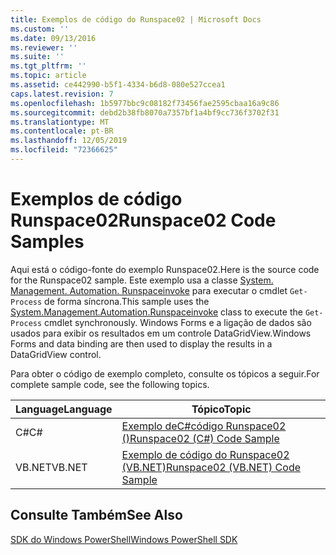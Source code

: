 ```yaml
---
title: Exemplos de código do Runspace02 | Microsoft Docs
ms.custom: ''
ms.date: 09/13/2016
ms.reviewer: ''
ms.suite: ''
ms.tgt_pltfrm: ''
ms.topic: article
ms.assetid: ce442990-b5f1-4334-b6d8-080e527ccea1
caps.latest.revision: 7
ms.openlocfilehash: 1b5977bbc9c08182f73456fae2595cbaa16a9c86
ms.sourcegitcommit: debd2b38fb8070a7357bf1a4bf9cc736f3702f31
ms.translationtype: MT
ms.contentlocale: pt-BR
ms.lasthandoff: 12/05/2019
ms.locfileid: "72366625"
---
```

# <a name="runspace02-code-samples"></a><span data-ttu-id="e8a50-102">Exemplos de código Runspace02</span><span class="sxs-lookup"><span data-stu-id="e8a50-102">Runspace02 Code Samples</span></span>

<span data-ttu-id="e8a50-103">Aqui está o código-fonte do exemplo Runspace02.</span><span class="sxs-lookup"><span data-stu-id="e8a50-103">Here is the source code for the Runspace02 sample.</span></span> <span data-ttu-id="e8a50-104">Este exemplo usa a classe [System. Management. Automation. Runspaceinvoke](/dotnet/api/System.Management.Automation.RunspaceInvoke) para executar o cmdlet `Get-Process` de forma síncrona.</span><span class="sxs-lookup"><span data-stu-id="e8a50-104">This sample uses the [System.Management.Automation.Runspaceinvoke](/dotnet/api/System.Management.Automation.RunspaceInvoke) class to execute the `Get-Process` cmdlet synchronously.</span></span> <span data-ttu-id="e8a50-105">Windows Forms e a ligação de dados são usados para exibir os resultados em um controle DataGridView.</span><span class="sxs-lookup"><span data-stu-id="e8a50-105">Windows Forms and data binding are then used to display the results in a DataGridView control.</span></span>

<span data-ttu-id="e8a50-106">Para obter o código de exemplo completo, consulte os tópicos a seguir.</span><span class="sxs-lookup"><span data-stu-id="e8a50-106">For complete sample code, see the following topics.</span></span>

|<span data-ttu-id="e8a50-107">Language</span><span class="sxs-lookup"><span data-stu-id="e8a50-107">Language</span></span>|<span data-ttu-id="e8a50-108">Tópico</span><span class="sxs-lookup"><span data-stu-id="e8a50-108">Topic</span></span>|
|--------------|-----------|
|<span data-ttu-id="e8a50-109">C#</span><span class="sxs-lookup"><span data-stu-id="e8a50-109">C#</span></span>|[<span data-ttu-id="e8a50-110">Exemplo deC#código Runspace02 ()</span><span class="sxs-lookup"><span data-stu-id="e8a50-110">Runspace02 (C#) Code Sample</span></span>](./runspace02-csharp-code-sample.md)|
|<span data-ttu-id="e8a50-111">VB.NET</span><span class="sxs-lookup"><span data-stu-id="e8a50-111">VB.NET</span></span>|[<span data-ttu-id="e8a50-112">Exemplo de código do Runspace02 (VB.NET)</span><span class="sxs-lookup"><span data-stu-id="e8a50-112">Runspace02 (VB.NET) Code Sample</span></span>](./runspace02-vb-net-code-sample.md)|

## <a name="see-also"></a><span data-ttu-id="e8a50-113">Consulte Também</span><span class="sxs-lookup"><span data-stu-id="e8a50-113">See Also</span></span>

[<span data-ttu-id="e8a50-114">SDK do Windows PowerShell</span><span class="sxs-lookup"><span data-stu-id="e8a50-114">Windows PowerShell SDK</span></span>](../windows-powershell-reference.md)